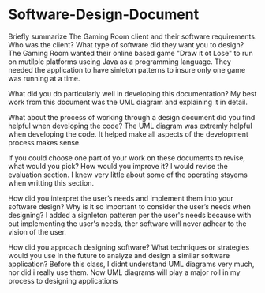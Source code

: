 # Software-Design-Document

Briefly summarize The Gaming Room client and their software requirements. Who was the client? What type of software did they want you to design?
The Gaming Room wanted their online based game "Draw it ot Lose" to run on mutilple platforms useing Java as a programming language. They needed the application to have sinleton patterns to insure only one game was running at a time.

What did you do particularly well in developing this documentation?
My best work from this document was the UML diagram and explaining it in detail.

What about the process of working through a design document did you find helpful when developing the code?
The UML diagram was extremly helpful when developing the code. It helped make all aspects of the development process makes sense.

If you could choose one part of your work on these documents to revise, what would you pick? How would you improve it?
I would revise the evaluation section. I knew very little about some of the operating stsyems when writting this section.

How did you interpret the user’s needs and implement them into your software design? Why is it so important to consider the user’s needs when designing?
I added a signleton patteren per the user's needs because with out implementing the user's needs, ther software will never adhear to the vision of the user.

How did you approach designing software? What techniques or strategies would you use in the future to analyze and design a similar software application?
Before this class, I didnt understand UML diagrams very much, nor did i really use them. Now UML diagrams will play a major roll in my process to designing applications
